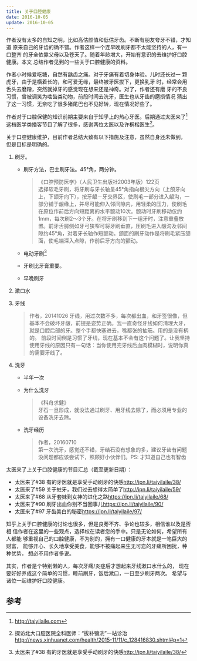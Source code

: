 ```yaml
---
title: 关于口腔健康
date: 2016-10-05
update: 2016-10-05
---
```


作者没有太多的自知之明，比如高估颜值和低估牙齿。不断有朋友夸牙不错，才知道
原来自己的牙齿的确不错。作者这样一个连早晚刷牙都不太能坚持的人，有一口整齐
的牙全依靠父母以及苍天了。随着年龄增大，开始有意识的去维护好口腔健康。本文
总结作者见到的一些关于口腔健康的资料。

作者小时候爱吃糖，自然有龋齿之痛。对于牙痛有着切身体验。儿时还长过一
颗虎牙，由于是横着长的，和可爱无缘，最终被牙医拔下，更换乳牙
时，经常会用舌头去磨蹭，突然就掉牙的感觉现在想来还是神奇。对了，作者还有磨
牙的不良习惯，曾被调笑为啮齿类动物，前段时间去洗牙，医生也从牙齿的磨损情况
猜出了这一习惯，无奈吃了很多猪尾巴也不见好转，现在情况好些了。

作者对于口腔保健的知识前期主要来自于知乎上的热心牙医。后期通过太医来了[^1]
这档医学类播客节目了解了很多，感谢两位太医以及许桐楷医生[^2]。

关于口腔健康维护，目前作者总结大致有以下措施及注意，虽然自身还未做到，
但是目标是明确的。

1. 刷牙。

    * 刷牙方法，巴士刷牙法。45°角，两分钟。

        >《口腔预防医学》（人民卫生出版社2003年版）122页  
        >选择软毛牙刷，将牙刷与牙长轴呈45°角指向根尖方向（上颌牙向上，下颌牙向下），按牙龈－牙交界区，使刷毛一部分进入龈沟，一部分铺于龈缘上，并尽可能伸入邻间隙内，用轻柔的压力，使刷毛在原位作前后方向短距离的水平颤动10次。颤动时牙刷移动仅约1mm，每次刷2～3个牙。在将牙刷移到下一组牙时，注意重叠放置。前牙舌腭侧如牙弓狭窄可将牙刷垂直，压刷毛进入龈沟及邻间隙约45°角，对着牙长轴作短颤动。颌面的刷牙动作是将刷毛紧压颌面，使毛端深入点隙，作前后牙方向的颤动。

    * 电动牙刷[^3]
    * 牙刷比牙膏重要。
    * 早晚刷牙

2. 漱口水

3. 牙线

    > 作者，20141026
    >牙线，用过次数不多，每次都出血，和牙签很像，但基本不会破坏牙龈，前提是姿势正确。我一直奇怪牙线如何清理大牙，就是口腔后部的牙。整个手都快塞进去，嘴都张的抽筋。用的是没有柄的。
    >前段时间倒是习惯了牙线，现在基本不会有这个问题了。让我坚持使用牙线的原因只有一句话：当你使用完牙线后血肉模糊时，说明你真的需要牙线了。

4. 洗牙

    * 半年一次
    * 为什么洗牙

        > 《科舟求健》  
        >牙石一旦形成，就没法通过刷牙、用牙线去除了，而必须用专业的设备洗牙去除。
    * 洗牙经历

        > 作者，20160710  
        >第一次洗牙，感觉还不错，牙结石没有想象的多，建议牙齿有问题没问题都应该尝试下，照顾好小伙伴们。PS: 才知道自己也有智齿


太医来了上关于口腔健康的节目汇总（截至更新日期）：

* 太医来了#38 有的牙医就是享受手动刷牙的快感<http://ipn.li/taiyilaile/38/>
* 太医来了#59 关于蛀牙，我们过去想得太简单了<http://ipn.li/taiyilaile/59/>
* 太医来了#68 从牙套妹到女神的进化之路<https://ipn.li/taiyilaile/68/>
* 太医来了#90 刷牙出血你别不当回事儿<https://ipn.li/taiyilaile/90/>
* 太医来了#97 牙齿美白的秘密<https://ipn.li/taiyilaile/97/>

知乎上关于口腔健康的讨论也很多，但是良莠不齐、争论也较多，相信谁以及是否相
信作者在这里的一些观点，选择权在读者您的手中。只是无论如何，希望所有人都能
够重视自己的口腔健康，不为别的，拥有一口健康的牙本就是一笔巨大的财富，
能够开心、长久地享受美食，能够不被痛起来生无可恋的牙痛所困扰，种种优势，
想必不用作者多说。

其实，作者是个特别懒的人，每次牙痛/炎症后才想起来牙线漱口水什么的，
现在要好好养成这个简单的习惯，睡前刷牙，饭后漱口，一日至少刷牙两次。
希望与诸位一起维护好口腔健康。

## 参考
[^1]: <http://taiyilaile.com>
[^2]: 探访北大口腔医院全科医师：“拔补镶洗”一站诊治<http://news.xinhuanet.com/health/2015-11/11/c_128416830.shtml#p=1>
[^3]: 太医来了#38 有的牙医就是享受手动刷牙的快感<http://ipn.li/taiyilaile/38/>
